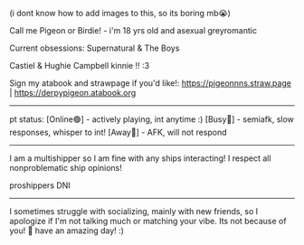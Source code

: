 (i dont know how to add images to this, so its boring mb😭)

Call me Pigeon or Birdie! - i'm 18 yrs old and asexual greyromantic

Current obsessions: Supernatural & The Boys

Castiel & Hughie Campbell kinnie !! :3

Sign my atabook and strawpage if you'd like!:
https://pigeonnns.straw.page | https://derpypigeon.atabook.org

______________________________
 
 pt status:
[Online🟢] - actively playing, int anytime :) [Busy🔴] - semiafk, slow responses, whisper to int! [Away🌙] - AFK, will not respond

______________________________

I am a multishipper so I am fine with any ships interacting! I respect all nonproblematic ship opinions!

proshippers DNI

______________________________

I sometimes struggle with socializing, mainly with new friends, so I apologize if I'm not talking much or matching your vibe. Its not because of you!
💙
have an amazing day! :)
